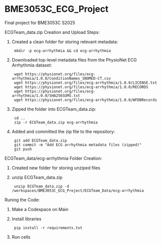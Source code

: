 # BME3053C_ECG_Project
Final project for BME3053C S2025

ECGTeam_data.zip Creation and Upload Steps:
1. Created a clean folder for storing relevant metadata: 
        
        mkdir -p ecg-arrhythmia && cd ecg-arrhythmia
2. Downloaded top-level metadata files from the PhysioNet ECG Arrhythmia dataset: 

        wget https://physionet.org/files/ecg-arrhythmia/1.0.0/ConditionNames_SNOMED-CT.csv
        wget https://physionet.org/files/ecg-arrhythmia/1.0.0/LICENSE.txt
        wget https://physionet.org/files/ecg-arrhythmia/1.0.0/RECORDS
        wget https://physionet.org/files/ecg-arrhythmia/1.0.0/SHA256SUMS.txt
        wget https://physionet.org/files/ecg-arrhythmia/1.0.0/WFDBRecords
3. Zipped the folder into ECGTeam_data.zip:

        cd ..
        zip -r ECGTeam_data.zip ecg-arrhythmia
4. Added and committed the zip file to the repository: 
        
        git add ECGTeam_data.zip
        git commit -m "Add ECG arrhythmia metadata files (zipped)"
        git push

ECGTeam_data/ecg-arrhythmia Folder Creation:
1. Created new folder for storing unziped files
2. unzip ECGTeam_data.zip

        unzip ECGTeam_data.zip -d /workspaces/BME3053C_ECG_Project/ECGTeam_Data/ecg-arrhythmia

Runing the Code:
1. Make a Codespace on Main
2. Install libraries

        pip install -r requirements.txt
3. Run cells
